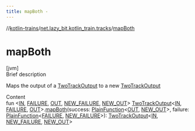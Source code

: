 ```yaml
---
title: mapBoth -
---
```

//[kotlin-trains](../index.md)/[net.lazy_bit.kotlin_train.tracks](index.md)/[mapBoth](map-both.md)



# mapBoth  
[jvm]  
Brief description  


Maps the output of a [TwoTrackOutput](index.md#net.lazy_bit.kotlin_train.tracks/TwoTrackOutput///PointingToDeclaration/) to a new [TwoTrackOutput](index.md#net.lazy_bit.kotlin_train.tracks/TwoTrackOutput///PointingToDeclaration/)

  
Content  
fun <[IN](map-both.md), [FAILURE](map-both.md), [OUT](map-both.md), [NEW_FAILURE](map-both.md), [NEW_OUT](map-both.md)> [TwoTrackOutput](index.md#net.lazy_bit.kotlin_train.tracks/TwoTrackOutput///PointingToDeclaration/)<[IN](map-both.md), [FAILURE](map-both.md), [OUT](map-both.md)>.[mapBoth](map-both.md)(success: [PlainFunction](index.md#net.lazy_bit.kotlin_train.tracks/PlainFunction///PointingToDeclaration/)<[OUT](map-both.md), [NEW_OUT](map-both.md)>, failure: [PlainFunction](index.md#net.lazy_bit.kotlin_train.tracks/PlainFunction///PointingToDeclaration/)<[FAILURE](map-both.md), [NEW_FAILURE](map-both.md)>): [TwoTrackOutput](index.md#net.lazy_bit.kotlin_train.tracks/TwoTrackOutput///PointingToDeclaration/)<[IN](map-both.md), [NEW_FAILURE](map-both.md), [NEW_OUT](map-both.md)>  




